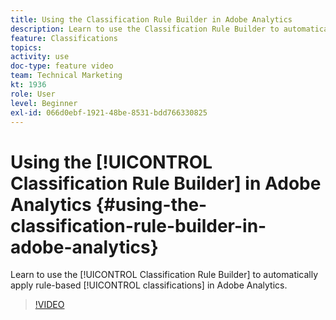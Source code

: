 ```yaml
---
title: Using the Classification Rule Builder in Adobe Analytics 
description: Learn to use the Classification Rule Builder to automatically apply rule-based classifications in Adobe Analytics. 
feature: Classifications
topics: 
activity: use
doc-type: feature video
team: Technical Marketing
kt: 1936
role: User
level: Beginner
exl-id: 066d0ebf-1921-48be-8531-bdd766330825
---
```

# Using the [!UICONTROL Classification Rule Builder] in Adobe Analytics {#using-the-classification-rule-builder-in-adobe-analytics}

Learn to use the [!UICONTROL Classification Rule Builder] to automatically apply rule-based [!UICONTROL classifications] in Adobe Analytics.

>[!VIDEO](https://video.tv.adobe.com/v/25884?quality=12)
